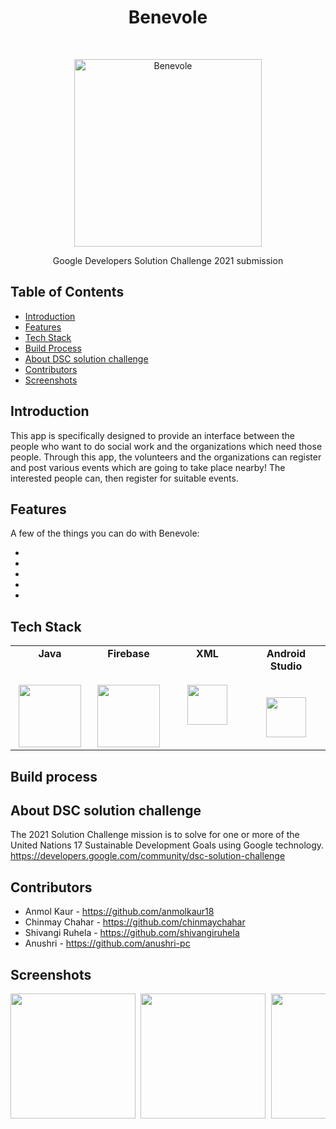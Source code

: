 <h1 align="center"> Benevole </h1> <br>
<p align="center">
<img alt="Benevole" title="Benevole" src="https://github.com/chinmaychahar/benevole/blob/master/screenshots/benevole logo.png" width="300">
 </p>
 
<p align="center">
  Google Developers Solution Challenge 2021 submission
</p>


## Table of Contents

- [Introduction](#introduction)
- [Features](#features)
- [Tech Stack](#tech-stack)
- [Build Process](#build-process)
- [About DSC solution challenge](#about-dsc-solution-challenge)
- [Contributors](#contributors)
- [Screenshots](#screenshots)


## Introduction
This app is specifically designed to provide an interface between the people who want to do social work and the organizations which need those people. Through this app, the volunteers and the organizations can register and post various events which are going to take place nearby! The interested people can, then register for suitable events.

## Features

A few of the things you can do with Benevole:

* 
* 
* 
* 
* 

## Tech Stack

<table>
  <tbody>
    <tr valign="top">
      <td width="25%" align="center">
        <span><strong>Java</strong></span><br><br><br>
        <img height="100px" src="https://upload.wikimedia.org/wikipedia/en/thumb/3/30/Java_programming_language_logo.svg/1200px-Java_programming_language_logo.svg.png">
      </td>
      <td width="25%" align="center">
	      <span><strong>Firebase</strong></span><br><br><br>
        <img height="100px" src="https://firebase.google.com/downloads/brand-guidelines/PNG/logo-vertical.png">
      </td>
      <td width="25%" align="center">
	      <span><strong>XML</strong></span><br><br><br>
        <img height="64px" src="https://png.pngtree.com/element_our/png_detail/20181227/xml-vector-icon-png_287418.jpg">
      </td>
      <td width="25%" align="center">
        <span><strong>Android Studio</strong></span><br><br><br>
        <img height="64px" src="https://2.bp.blogspot.com/-tzm1twY_ENM/XlCRuI0ZkRI/AAAAAAAAOso/BmNOUANXWxwc5vwslNw3WpjrDlgs9PuwQCLcBGAsYHQ/s1600/pasted%2Bimage%2B0.png">
      </td>
     </tr>
  </tbody>
</table>

## Build process


## About DSC solution challenge
The 2021 Solution Challenge mission is to solve for one or more of the United Nations 17 Sustainable Development Goals using Google technology.
https://developers.google.com/community/dsc-solution-challenge 

## Contributors
- Anmol Kaur - https://github.com/anmolkaur18
- Chinmay Chahar - https://github.com/chinmaychahar
- Shivangi Ruhela - https://github.com/shivangiruhela
- Anushri - https://github.com/anushri-pc


## Screenshots 
<pre>
<img src = "https://github.com/chinmaychahar/benevole/blob/master/screenshots/Splash screen.png" width = "200"> <img src = "https://github.com/chinmaychahar/benevole/blob/master/screenshots/Login screen.png" width = "200"> <img src = "https://github.com/chinmaychahar/benevole/blob/master/screenshots/Signup screen.png" width = "200"> <img src = "https://github.com/chinmaychahar/benevole/blob/master/screenshots/Email Verification.png" width = "200"> <img src = "https://github.com/chinmaychahar/benevole/blob/master/screenshots/Dashboard screen.png" width = "200"> <img src = "https://github.com/chinmaychahar/benevole/blob/master/screenshots/UserProfile screen.png" width = "200"> <img src = "https://github.com/chinmaychahar/benevole/blob/master/screenshots/ShowEvents screen.png" width = "200"> 
<pre>
